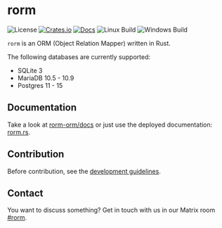 # rorm

![License](https://img.shields.io/github/license/rorm-orm/rorm?label=License)
[![Crates.io](https://img.shields.io/crates/v/rorm?label=Crates.io)](https://crates.io/crates/rorm)
[![Docs](https://img.shields.io/docsrs/rorm?label=Docs)](https://docs.rs/rorm/latest/rorm/)
![Linux Build](https://img.shields.io/github/actions/workflow/status/rorm-orm/rorm/linux.yml?branch=dev)
![Windows Build](https://img.shields.io/github/actions/workflow/status/rorm-orm/rorm/windows.yml?branch=dev)

`rorm` is an ORM (Object Relation Mapper) written in Rust.

The following databases are currently supported:
- SQLite 3
- MariaDB 10.5 - 10.9
- Postgres 11 - 15

## Documentation

Take a look at [rorm-orm/docs](https://github.com/rorm-orm/docs) or just use the 
deployed documentation: [rorm.rs](https://rorm.rs).

## Contribution

Before contribution, see the [development guidelines](https://rorm.rs/developer/guidelines).

## Contact

You want to discuss something? Get in touch with us in our Matrix
room [#rorm](https://matrix.to/#/#rorm:matrix.hopfenspace.org).
